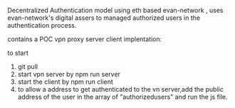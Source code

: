 Decentralized Authentication model using eth based evan-network , uses evan-network's digital assers to managed authorized users in the authentication process.

contains a POC vpn proxy server client implentation:

to start

1. git pull
2. start vpn server by npm run server
3. start the client by npm run client
4. to allow a address to get authenticated to the vn server,add the public address of the user in the array of "authorizedusers" and run the js file.

